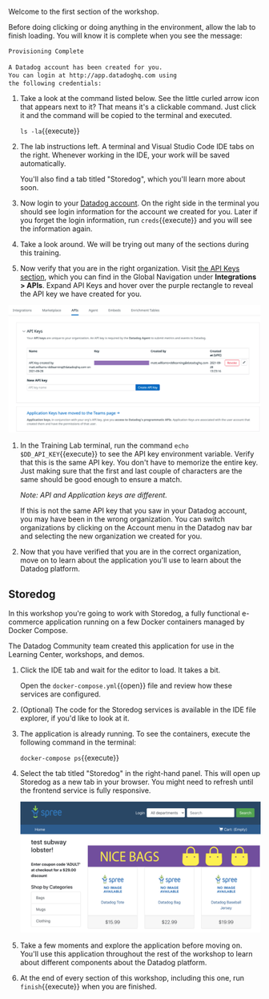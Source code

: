 Welcome to the first section of the workshop.

Before doing clicking or doing anything in the environment, allow the lab to finish loading. You will know it is complete when you see the message:

```
Provisioning Complete

A Datadog account has been created for you. 
You can login at http://app.datadoghq.com using
the following credentials:
```

1. Take a look at the command listed below. See the little curled arrow icon that appears next to it? That means it's a clickable command. Just click it and the command will be copied to the terminal and executed.

    `ls -la`{{execute}}

1. The lab instructions left. A terminal and Visual Studio Code IDE tabs on the right. Whenever working in the IDE, your work will be saved automatically.

    You'll also find a tab titled "Storedog", which you'll learn more about soon.

1. Now login to your <a href="https://app.datadoghq.com" target="_datadog">Datadog account</a>. On the right side in the terminal you should see login information for the account we created for you. Later if you forget the login information, run `creds`{{execute}} and you will see the information again.

1. Take a look around. We will be trying out many of the sections during this training.

1. Now verify that you are in the right organization. Visit <a href="https://app.datadoghq.com/account/settings#api" target="_datadog">the API Keys section</a>, which you can find in the Global Navigation under **Integrations > APIs**. Expand API Keys and hover over the purple rectangle to reveal the API key we have created for you.

![API Key in the Datadog App](./assets/api_key_in_datadog.png)

1. In the Training Lab terminal, run the command `echo $DD_API_KEY`{{execute}} to see the API key environment variable. Verify that this is the same API key. You don't have to memorize the entire key. Just making sure that the first and last couple of characters are the same should be good enough to ensure a match.  

    _Note: API and Application keys are different._

    If this is not the same API key that you saw in your Datadog account, you may have been in the wrong organization. You can switch organizations by clicking on the Account menu in the Datadog nav bar and selecting the new organization we created for you.

1. Now that you have verified that you are in the correct organization, move on to learn about the application you'll use to learn about the Datadog platform.

## Storedog

In this workshop you're going to work with Storedog, a fully functional e-commerce application running on a few Docker containers managed by Docker Compose.

The Datadog Community team created this application for use in the Learning Center, workshops, and demos.

1. Click the IDE tab and wait for the editor to load. It takes a bit.

    Open the `docker-compose.yml`{{open}} file and review how these services are configured. 

2. (Optional) The code for the Storedog services is available in the IDE file explorer, if you'd like to look at it.

2. The application is already running. To see the containers, execute the following command in the terminal:

    `docker-compose ps`{{execute}}

3. Select the tab titled "Storedog" in the right-hand panel. This will open up Storedog as a new tab in your browser. You might need to refresh until the frontend service is fully responsive.

    ![Storedog homepage](./assets/storedog_screenshot.png)

4. Take a few moments and explore the application before moving on. You'll use this application throughout the rest of the workshop to learn about different components about the Datadog platform.

5. At the end of every section of this workshop, including this one, run `finish`{{execute}} when you are finished. 


